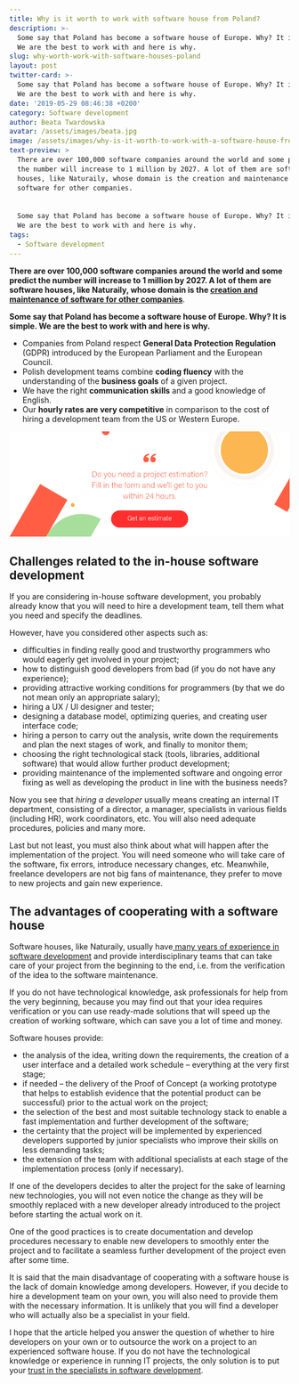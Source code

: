 ```yaml
---
title: Why is it worth to work with software house from Poland?
description: >-
  Some say that Poland has become a software house of Europe. Why? It is simple.
  We are the best to work with and here is why.
slug: why-worth-work-with-software-houses-poland
layout: post
twitter-card: >-
  Some say that Poland has become a software house of Europe. Why? It is simple.
  We are the best to work with and here is why.
date: '2019-05-29 08:46:38 +0200'
category: Software development
author: Beata Twardowska
avatar: /assets/images/beata.jpg
image: /assets/images/why-is-it-worth-to-work-with-a-software-house-from-poland.png
text-preview: >
  There are over 100,000 software companies around the world and some predict
  the number will increase to 1 million by 2027. A lot of them are software
  houses, like Naturaily, whose domain is the creation and maintenance of
  software for other companies.


  Some say that Poland has become a software house of Europe. Why? It is simple.
  We are the best to work with and here is why.
tags:
  - Software development
---
```

**There are over 100,000 software companies around the world and some predict the number will increase to 1 million by 2027. A lot of them are software houses, like Naturaily, whose domain is the [creation and maintenance of software for other companies](https://naturaily.com/services)**.

**Some say that Poland has become a software house of Europe. Why? It is simple. We are the best to work with and here is why.**

* Companies from Poland respect **General Data Protection Regulation** (GDPR) introduced by the European Parliament and the European Council.
* Polish development teams combine **coding fluency** with the understanding of the **business goals** of a given project.
* We have the right **communication skills** and a good knowledge of English.
* Our **hourly rates are very competitive** in comparison to the cost of hiring a development team from the US or Western Europe.

[![Get an estimate](/assets/images/get-an-estimate_fin.png)](https://naturaily.com/get-an-estimate)

## Challenges related to the in-house software development

If you are considering in-house software development, you probably already know that you will need to hire a development team, tell them what you need and specify the deadlines.

However, have you considered other aspects such as:

* difficulties in finding really good and trustworthy programmers who would eagerly get involved in your project;
* how to distinguish good developers from bad  (if you do not have any experience);
* providing attractive working conditions for programmers (by that we do not mean only an appropriate salary);
* hiring a UX / UI designer and tester;
* designing a database model, optimizing queries, and creating user interface code;
* hiring a person to carry out the analysis, write down the requirements and plan the next stages of work, and finally to monitor them;
* choosing the right technological stack (tools, libraries, additional software) that would allow further product development;
* providing maintenance of the implemented software and ongoing error fixing as well as developing the product in line with the business needs?

Now you see that _hiring a developer_ usually means creating an internal IT department, consisting of a director, a manager, specialists in various fields (including HR), work coordinators, etc. You will also need adequate procedures, policies and many more.

Last but not least, you must also think about what will happen after the implementation of the project. You will need someone who will take care of the software, fix errors, introduce necessary changes, etc. Meanwhile, freelance developers are not big fans of maintenance, they prefer to move to new projects and gain new experience.

## The advantages of cooperating with a software house

Software houses, like Naturaily, usually have[ many years of experience in software development](https://naturaily.com/portfolio) and provide interdisciplinary teams that can take care of your project from the beginning to the end, i.e. from the verification of the idea to the software maintenance.

If you do not have technological knowledge, ask professionals for help from the very beginning, because you may find out that your idea requires verification or you can use ready-made solutions that will speed up the creation of working software, which can save you a lot of time and money.

Software houses provide:

* the analysis of the idea, writing down the requirements, the creation of a user interface and a detailed work schedule – everything at the very first stage;
* if needed – the delivery of the Proof of Concept (a working prototype that helps to establish evidence that the potential product can be successful) prior to the actual work on the project;
* the selection of the best and most suitable technology stack to enable a fast implementation and further development of the software;
* the certainty that the project will be implemented by experienced developers supported by junior specialists who improve their skills on less demanding tasks;
* the extension of the team with additional specialists at each stage of the implementation process (only if necessary).

If one of the developers decides to alter the project for the sake of learning new technologies, you will not even notice the change as they will be smoothly replaced with a new developer already introduced to the project before starting the actual work on it.

One of the good practices is to create documentation and develop procedures necessary to enable new developers to smoothly enter the project and to facilitate a seamless further development of the project even after some time.

It is said that the main disadvantage of cooperating with a software house is the lack of domain knowledge among developers. However, if you decide to hire a development team on your own, you will also need to provide them with the necessary information. It is unlikely that you will find a developer who will actually also be a specialist in your field.

I hope that the article helped you answer the question of whether to hire developers on your own or to outsource the work on a project to an experienced software house. If you do not have the technological knowledge or experience in running IT projects, the only solution is to put your [trust in the specialists in software development](https://naturaily.com/services).
